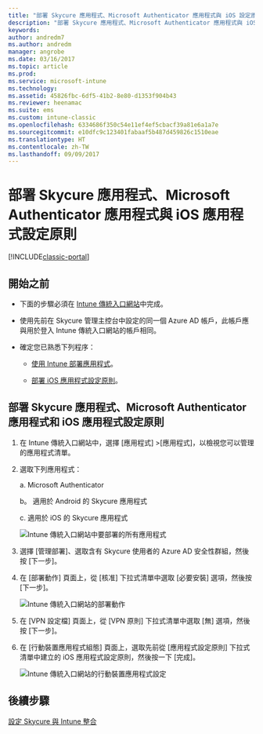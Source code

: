 ```yaml
---
title: "部署 Skycure 應用程式、Microsoft Authenticator 應用程式與 iOS 設定原則"
description: "部署 Skycure 應用程式、Microsoft Authenticator 應用程式與 iOS 設定原則到 Intune 傳統入口網站。"
keywords: 
author: andredm7
ms.author: andredm
manager: angrobe
ms.date: 03/16/2017
ms.topic: article
ms.prod: 
ms.service: microsoft-intune
ms.technology: 
ms.assetid: 45826fbc-6df5-41b2-8e80-d1353f904b43
ms.reviewer: heenamac
ms.suite: ems
ms.custom: intune-classic
ms.openlocfilehash: 6334686f350c54e11ef4ef5cbacf39a81e6a1a7e
ms.sourcegitcommit: e10dfc9c123401fabaaf5b487d459826c1510eae
ms.translationtype: HT
ms.contentlocale: zh-TW
ms.lasthandoff: 09/09/2017
---
```

# <a name="deploy-skycure-apps-microsoft-authenticator-app-and-ios-app-configuration-policy"></a>部署 Skycure 應用程式、Microsoft Authenticator 應用程式與 iOS 應用程式設定原則

[!INCLUDE[classic-portal](../includes/classic-portal.md)]

## <a name="before-you-begin"></a>開始之前

-   下面的步驟必須在 [Intune 傳統入口網站](https://manage.microsoft.com/)中完成。

-   使用先前在 Skycure 管理主控台中設定的同一個 Azure AD 帳戶，此帳戶應與用於登入 Intune 傳統入口網站的帳戶相同。

-   確定您已熟悉下列程序：

    -   [使用 Intune 部署應用程式](/intune-classic/deploy-use/deploy-apps-in-microsoft-intune)。

    -   [部署 iOS 應用程式設定原則](/intune-classic/deploy-use/configure-ios-apps-with-mobile-app-configuration-policies-in-microsoft-intune)。

## <a name="to-deploy-skycure-apps-microsoft-authenticator-app-and-the-ios-app-configuration-policy"></a>部署 Skycure 應用程式、Microsoft Authenticator 應用程式和 iOS 應用程式設定原則

1.  在 Intune 傳統入口網站中，選擇 [應用程式] &gt;[應用程式]，以檢視您可以管理的應用程式清單。

2.  選取下列應用程式：

    a.  Microsoft Authenticator

    b。  適用於 Android 的 Skycure 應用程式

    c.  適用於 iOS 的 Skycure 應用程式

       ![Intune 傳統入口網站中要部署的所有應用程式](../media/mtp/skycure-deploy-app-1.png)

3.  選擇 [管理部署]、選取含有 Skycure 使用者的 Azure AD 安全性群組，然後按 [下一步]。

4.  在 [部署動作] 頁面上，從 [核准] 下拉式清單中選取 [必要安裝] 選項，然後按 [下一步]。

    ![Intune 傳統入口網站的部署動作](../media/mtp/skycure-deploy-app-2.png)

5.  在 [VPN 設定檔] 頁面上，從 [VPN 原則] 下拉式清單中選取 [無] 選項，然後按 [下一步]。

6.  在 [行動裝置應用程式組態] 頁面上，選取先前從 [應用程式設定原則] 下拉式清單中建立的 iOS 應用程式設定原則，然後按一下 [完成]。

    ![Intune 傳統入口網站的行動裝置應用程式設定](../media/mtp/skycure-deploy-app-3.png)

## <a name="next-steps"></a>後續步驟

[設定 Skycure 與 Intune 整合](/intune-classic/deploy-use/setup-the-skycure-integration-with-Intune)
